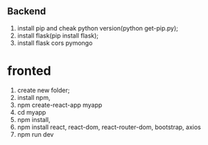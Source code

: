 ## Backend
1. install pip and cheak python version(python get-pip.py);
2. install flask(pip install flask);
3. install flask cors pymongo
   
 # fronted

1. create new folder;
2. install npm,
3. npm create-react-app myapp
4. cd myapp
5. npm install,
6. npm install react, react-dom, react-router-dom, bootstrap, axios
7. npm run dev